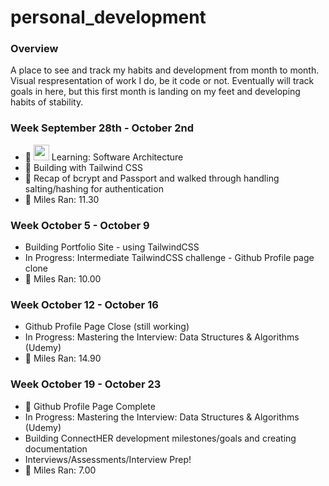 # personal_development

### Overview

A place to see and track my habits and development from month to month. Visual respresentation of work I do, be it code or not. Eventually will track goals in here, but this first month is landing on my feet and developing habits of stability.

### Week September 28th - October 2nd

- 🎉 <img src="https://www.flaticon.com/svg/static/icons/svg/61/61109.svg" width="25" height="25" /> Learning: Software Architecture
- 🎉 Building with Tailwind CSS
- 🎉 Recap of bcrypt and Passport and walked through handling salting/hashing for authentication
- 🏃 Miles Ran: 11.30

### Week October 5 - October 9

- Building Portfolio Site - using TailwindCSS
- In Progress: Intermediate TailwindCSS challenge - Github Profile page clone 
- 🏃 Miles Ran: 10.00

### Week October 12 - October 16

- Github Profile Page Close (still working)
- In Progress: Mastering the Interview: Data Structures & Algorithms (Udemy)
- 🏃 Miles Ran: 14.90

### Week October 19 - October 23
- 🎉 Github Profile Page Complete
- In Progress: Mastering the Interview: Data Structures & Algorithms (Udemy)
- Building ConnectHER development milestones/goals and creating documentation
- Interviews/Assessments/Interview Prep!
- 🏃 Miles Ran: 7.00
